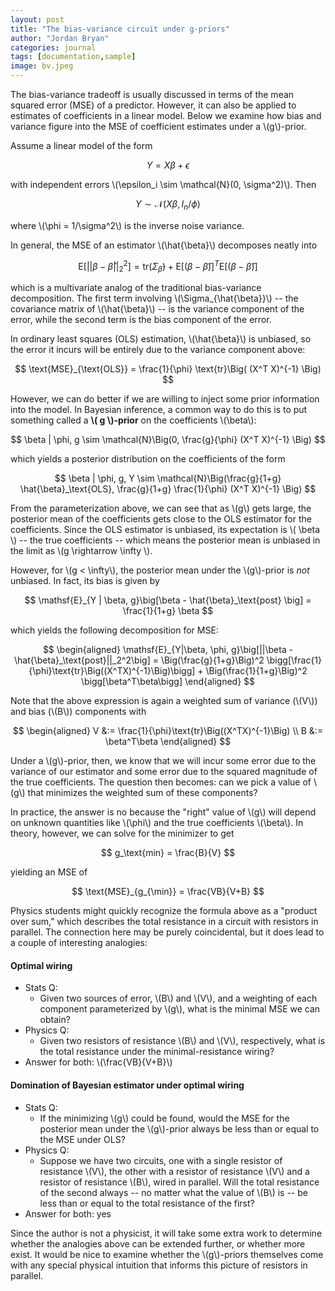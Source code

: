 ```yaml
---
layout: post
title: "The bias-variance circuit under g-priors"
author: "Jordan Bryan"
categories: journal
tags: [documentation,sample]
image: bv.jpeg
---
```


The bias-variance tradeoff is usually discussed in terms of the mean squared error (MSE) of a predictor. However, it can also be applied to estimates of coefficients in a linear model. Below we examine how bias and variance figure into the MSE of coefficient estimates under a \\(g\\)-prior.

Assume a linear model of the form

$$
Y = X \beta + \epsilon
$$

with independent errors \\(\epsilon_i \sim \mathcal{N}(0, \sigma^2)\\). Then

$$
Y \sim \mathcal{N}\Big(X \beta, I_n / \phi\Big)
$$

where \\(\phi = 1/\sigma^2\\) is the inverse noise variance. 

In general, the MSE of an estimator \\(\hat{\beta}\\) decomposes neatly into

$$
\mathsf{E}\big[||\beta - \hat{\beta}||_2^2\big] = \text{tr}\Big( \Sigma_{\hat{\beta}} \Big) + \mathsf{E} \Big[ (\beta - \hat{\beta}) \Big]^T \mathsf{E} \Big[ (\beta - \hat{\beta}) \Big]
$$

which is a multivariate analog of the traditional bias-variance decomposition. The first term involving \\(\Sigma_{\hat{\beta}}\\) -- the covariance matrix of \\(\hat{\beta}\\) -- is the variance component of the error, while the second term is the bias component of the error.

In ordinary least squares (OLS) estimation, \\(\hat{\beta}\\) is unbiased, so the error it incurs will be entirely due to the variance component above:

$$
\text{MSE}_{\text{OLS}} = \frac{1}{\phi} \text{tr}\Big( (X^T X)^{-1} \Big)
$$

However, we can do better if we are willing to inject some prior information into the model. In Bayesian inference, a common way to do this is to put something called a **\\( g \\)-prior** on the coefficients \\(\beta\\):

$$
\beta | \phi, g \sim \mathcal{N}\Big(0, \frac{g}{\phi} (X^T X)^{-1} \Big)
$$

which yields a posterior distribution on the coefficients of the form

$$
\beta | \phi, g, Y \sim \mathcal{N}\Big(\frac{g}{1+g} \hat{\beta}_\text{OLS}, \frac{g}{1+g} \frac{1}{\phi} (X^T X)^{-1} \Big)
$$

From the parameterization above, we can see that as \\(g\\) gets large, the posterior mean of the coefficients gets close to the OLS estimator for the coefficients. Since the OLS estimator is unbiased, its expectation is \\( \beta \\) -- the true coefficients -- which means the posterior mean is unbiased in the limit as \\(g \rightarrow \infty \\).

However, for \\(g < \infty\\), the posterior mean under the \\(g\\)-prior is *not* unbiased. In fact, its bias is given by

$$
\mathsf{E}_{Y | \beta, g}\big[\beta - \hat{\beta}_\text{post} \big] = \frac{1}{1+g} \beta
$$

which yields the following decomposition for MSE:

$$
\begin{aligned}
\mathsf{E}_{Y|\beta, \phi, g}\big[||\beta - \hat{\beta}_\text{post}||_2^2\big] = \Big(\frac{g}{1+g}\Big)^2 \bigg[\frac{1}{\phi}\text{tr}\Big((X^TX)^{-1}\Big)\bigg] + \Big(\frac{1}{1+g}\Big)^2 \bigg[\beta^T\beta\bigg]
\end{aligned}
$$

Note that the above expression is again a weighted sum of variance (\\(V\\)) and bias (\\(B\\)) components with 

$$
\begin{aligned}
V &:= \frac{1}{\phi}\text{tr}\Big((X^TX)^{-1}\Big) \\
B &:= \beta^T\beta
\end{aligned}
$$

Under a \\(g\\)-prior, then, we know that we will incur some error due to the variance of our estimator and some error due to the squared magnitude of the true coefficients. The question then becomes: can we pick a value of \\(g\\) that minimizes the weighted sum of these components?

In practice, the answer is no because the "right" value of \\(g\\) will depend on unknown quantities like \\(\phi\\) and the true coefficients \\(\beta\\). In theory, however, we can solve for the minimizer to get

$$
g_\text{min} = \frac{B}{V} 
$$

yielding an MSE of

$$
\text{MSE}_{g_{\min}} = \frac{VB}{V+B}
$$

Physics students might quickly recognize the formula above as a "product over sum," which describes the total resistance in a circuit with resistors in parallel. The connection here may be purely coincidental, but it does lead to a couple of interesting analogies:

#### Optimal wiring

+ Stats Q:
    + Given two sources of error, \\(B\\) and \\(V\\), and a weighting of each component parameterized by \\(g\\), what is the minimal MSE we can obtain?
+ Physics Q:
    + Given two resistors of resistance \\(B\\) and \\(V\\), respectively, what is the total resistance under the minimal-resistance wiring?
+ Answer for both: \\(\frac{VB}{V+B}\\)

#### Domination of Bayesian estimator under optimal wiring

+ Stats Q:
    + If the minimizing \\(g\\) could be found, would the MSE for the posterior mean under the \\(g\\)-prior always be less than or equal to the MSE under OLS?
+ Physics Q:
    + Suppose we have two circuits, one with a single resistor of resistance \\(V\\), the other with a resistor of resistance \\(V\\) and a resistor of resistance \\(B\\), wired in parallel. Will the total resistance of the second always -- no matter what the value of \\(B\\) is -- be less than or equal to the total resistance of the first?
+ Answer for both: yes

Since the author is not a physicist, it will take some extra work to determine whether the analogies above can be extended further, or whether more exist. It would be nice to examine whether the \\(g\\)-priors themselves come with any special physical intuition that informs this picture of resistors in parallel.